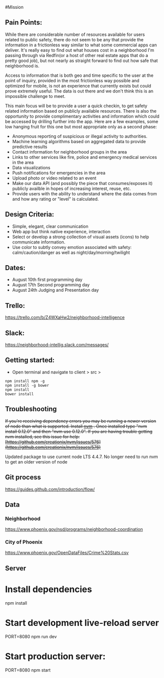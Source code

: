#Mission

## Pain Points:
While there are considerable number of resources available for users related to public safety, there do not seem to be any that provide the information in a frictionless way similar to what some commercial apps can deliver. It's really easy to find out what houses cost in a neighborhood I'm passing through via Redfin(or a host of other real estate apps that do a pretty good job), but not nearly as straight forward to find out how safe that neighborhood is.

Access to information that is both geo and time specific to the user at the point of inquiry, provided in the most frictionless way possible and optimized for mobile, is not an experience that currently exists but could prove extremely useful. The data is out there and we don't think this is an impossible challenge to meet.

This main focus will be to provide a user a quick checkin, to get safety related information based on publicly available resources. There is also the opportunity to provide complimentary activities and information which could be accessed by drilling further into the app. Here are a few examples, some low hanging fruit for this one but most appropriate only as a second phase:

- Anonymous reporting of suspicious or illegal activity to authorities.
- Machine learning algorithms based on aggregated data to provide predictive results
- Contact information for neighborhood groups in the area
- Links to other services like fire, police and emergency medical services in the area
- Data visualizations
- Push notifications for emergencies in the area
- Upload photo or video related to an event
- Make our data API (and possibly the piece that consumes/exposes it) publicly availble in hopes of increasing interest, reuse, etc. 
- Provide users with the ability to understand where the data comes from and how any rating or "level" is calculated.

## Design Criteria:
- Simple, elegant, clear communication
- Web app but think native experience, interaction
- Select or develop a strong collection of visual assets (icons) to help communicate information. 
- Use color to subtly convey emotion associated with safety: calm/caution/danger as well as night/day/morning/twilight


## Dates:
- August 10th first programming day
- August 17th Second programming day
- August 24th Judging and Presentation day

## Trello:
https://trello.com/b/Z4WXaHw2/neighborhood-intelligence

## Slack:
https://neighborhood-intellig.slack.com/messages/


## Getting started:
- Open terminal and navigate to client > src >

```
npm install npm -g
npm install -g bower
npm install
bower install
```


## Troubleshooting

~~If you're receiving dependency errors you may be running a newer version of node than what is supported. Install [nvm](https://github.com/creationix/nvm) . Once installed type "nvm install 0.12.0" and then "nvm use 0.12.0". If you are having trouble getting nvm installed, see this issue for help: [https://github.com/creationix/nvm/issues/576](https://github.com/creationix/nvm/issues/576)~~

Updated package to use current node LTS 4.4.7. No longer need to run nvm to get an older version of node

## Git process

https://guides.github.com/introduction/flow/

## Data

### Neighborhood

https://www.phoenix.gov/nsd/programs/neighborhood-coordination

### City of Phoenix

https://www.phoenix.gov/OpenDataFiles/Crime%20Stats.csv


## Server 

# Install dependencies
npm install

# Start development live-reload server
PORT=8080 npm run dev

# Start production server:
PORT=8080 npm start